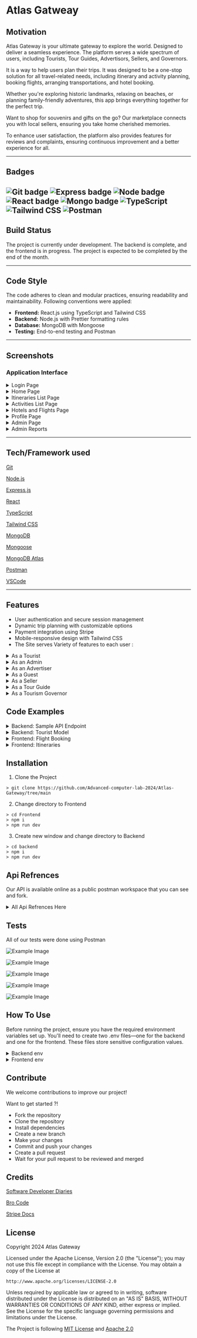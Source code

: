 # Atlas Gatweay

## Motivation

Atlas Gateway is your ultimate gateway to explore the world. Designed to deliver a seamless experience. The platform serves a wide spectrum of users, including Tourists, Tour Guides, Advertisors, Sellers, and Governors.

It is a way to help users plan their trips. It was designed to be a one-stop solution for all travel-related needs, including itinerary and activity planning, booking flights, arranging transportations, and hotel booking.

Whether you're exploring historic landmarks, relaxing on beaches, or planning family-friendly adventures, this app brings everything together for the perfect trip.

Want to shop for souvenirs and gifts on the go? Our marketplace connects you with local sellers, ensuring you take home cherished memories.

To enhance user satisfaction, the platform also provides features for reviews and complaints, ensuring continuous improvement and a better experience for all.

---
## Badges


![Git badge](https://img.shields.io/badge/Git--%23F05032?style=for-the-badge&logo=Git)
![Express badge](https://img.shields.io/badge/Express-%23000000?style=for-the-badge&logo=Express&logoColor=white)
![Node badge](https://img.shields.io/badge/Node.js-%2343853D?style=for-the-badge&logo=Node.js&logoColor=white)
![React badge](https://img.shields.io/badge/React.js-%2361DAFB?style=for-the-badge&logo=React&logoColor=black)
![Mongo badge](https://img.shields.io/badge/MongoDB-%2347A248?style=for-the-badge&logo=MongoDB&logoColor=white)
![TypeScript](https://img.shields.io/badge/TypeScript-%23F7DF1E?style=for-the-badge&logo=TypeScript&logoColor=black)
![Tailwind CSS](https://img.shields.io/badge/Tailwind%20CSS-%2338B2AC?style=for-the-badge&logo=Tailwind-CSS&logoColor=white)
![Postman](https://img.shields.io/badge/Postman-%23FF6C37?style=for-the-badge&logo=Postman&logoColor=white)
---

## Build Status

The project is currently under development. The backend is complete, and the frontend is in progress. The project is expected to be completed by the end of the month.

---

## Code Style

The code adheres to clean and modular practices, ensuring readability and maintainability. Following conventions were applied:

- **Frontend:** React.js using TypeScript and Tailwind CSS
- **Backend:** Node.js with Prettier formatting rules
- **Database:** MongoDB with Mongoose
- **Testing:** End-to-end testing and Postman

---

## Screenshots

### Application Interface

<details>
<summary> Login Page</summary>  
![login]()
</details>

<details>
<summary>Home Page</summary>  
![home]()
</details>


<details>
<summary>Itineraries List Page</summary>  
![itineraries_list_page]()
</details>

<details>

<summary>Activities List Page</summary>  

![activities_list_page]()

</details>

<details>
<summary>Hotels and Flights Page</summary>  
	
![apply-filter]()
 
</details>

<details>

<summary>Profile Page</summary>  

![profile]()
 
</details>

<details>

<summary>Admin Page</summary>  

![admin]()
 
</details>

<details>

<summary>Admin Reports</summary>  

![admin_reports]()

</details>

---

## Tech/Framework used

[Git](https://git-scm.com/)

[Node.js](https://nodejs.org/en/)

[Express.js](https://expressjs.com/)

[React](https://reactjs.org/)

[TypeScript](https://www.typescriptlang.org/)

[Tailwind CSS](https://tailwindcss.com/)

[MongoDB](https://www.mongodb.com/)

[Mongoose](https://mongoosejs.com/)

[MongoDB Atlas](https://www.mongodb.com/cloud/atlas)

[Postman](https://www.postman.com/)

[VSCode](https://code.visualstudio.com/)

---

## Features

- User authentication and secure session management
- Dynamic trip planning with customizable options
- Payment integration using Stripe
- Mobile-responsive design with Tailwind CSS
- The Site serves Variety of features to each user :


<details>
<summary>As a Tourist</summary>

- **User Account**
  - Login using username and password.
  - Change password.
  - View profiles of others.

- **Search and Filter**
  - **General Search:**
    - Search for specific museums, historical places, activities, or itineraries by name, category, or tag.
    - Search for products based on product name.
  - **Filter Options:**
    - **Activities/Itineraries:**
      - Filter by budget, date, category, ratings, preferences (e.g., historic areas, beaches, family-friendly, shopping), and language.
    - **Historical Places/Museums:**
      - Filter by tag.
    - **Products:**
      - Filter by price.
  - **Sort Options:**
    - **Activities/Itineraries:**
      - Sort by price or ratings.
    - **Products:**
      - Sort by ratings.

- **Activities and Itineraries**
  - View all upcoming activities, itineraries, historical places, and museums.
  - Bookmark (save) events to view later.
  - View a list of all saved events.
  - View all upcoming or past activities/itineraries paid for.
  - Book an event/activity or itinerary.
  - Cancel a booking 48 hours before the start of the event/activity or itinerary.
  - Rate events/activities attended.
  - Receive loyalty points upon payment for events/itineraries.
  - Redeem loyalty points for cash in the wallet.
  - Choose currency to view prices in.

- **Historical Places and Museums**
  - Filter historical places/museums by tag.

- **Products**
  - View all available products, including:
    - Picture, price, description, seller, ratings, and reviews.
  - Save products to a wishlist.
  - View wishlist of products.
  - Remove items from the wishlist.
  - Add items to the cart from the wishlist.
  - Add/remove/change item quantity in the cart.
  - Pay for products using credit card (via Stripe), wallet, or cash on delivery.
  - Review purchased products.

- **Transportation and Booking**
  - Book a flight or hotel using a third-party application (not a link).
  - Book transportation through transportation advertisers.

- **Complaints**
  - File a complaint with a title, body (problem), and date.
  - View a list of all issued complaints and their status (pending/resolved).

- **Payments and Wallet**
  - Pay online for events/activities, itineraries, or products using:
    - Credit/debit cards (via Stripe), wallet, or cash on delivery.
  - Use promo codes for discounts.
  - Receive a payment receipt via email upon successful payment.
  - View an updated wallet balance after making a payment.

- **Ratings and Reviews**
  - Rate tour guides after completing a tour.
  - Rate events/activities attended.
  - Review purchased products.

- **Notifications**
  - Receive notifications.

- **Rewards and Badges**
  - Receive loyalty points for payments.
  - Redeem points for wallet cash.
  - Earn badges based on user level.

</details>

<details>
<summary>As an Admin</summary>

- **User Management**
  - Login using username and password.
  - Delete any account from the system.
  - View accounts marked for deletion.
  - Add another admin.
  - Add a tourism governor.
  - View the total number of users and new users per month.
  - Forget password using an OTP sent to email.

- **Activity and Tag Management**
  - CRUD (Create, Read, Update, Delete) an activity category.
  - CRUD a preference tag.

- **Product Management**
  - Search for a product by name.
  - Search for a product by price.
  - Sort products by ratings.
  - Add a new product to the system.
  - Edit product details.
  - View available quantity and sales of each product.
  - Upload product images.
  - Archive/Unarchive a product.

- **Complaint Management**
  - View a list of all complaints and their statuses.
  - View details of a selected complaint.
  - Reply to any complaint.
  - Mark complaints as pending/resolved.
  - Sort complaints by date.
  - Filter complaints by status.

- **Event/Itinerary Management**
  - Flag an event or itinerary deemed inappropriate (flagged events become invisible to tourists/guests).

- **Sales and Revenue**
  - View a sales report with revenues from:
    - Events, itineraries, and gift shop sales.
  - Filter the sales report by product, date, or month.

- **Promo Codes**
  - Create promo codes.

</details>

<details>
<summary>As an Advertiser</summary>

- **User Account**
  - Login using username and password.
  - Change password.
  - Forget password using an OTP sent to email.
  - Accept the terms and conditions if approved as an advertiser on the system.

- **Profile Management**
  - Create, read, update profile information as a company, including:
    - Link to website.
    - Hotline.
    - Company profile.

- **Activity/Itinerary Management**
  - Create, read, update, delete activities or itineraries, including:
    - Date, time, location (using Google Maps).
    - Price (or price range).
    - Category and tags.
    - Special discounts.
    - Booking status (open/closed).
  - View a list of all created activities, itineraries, museums, and historical places.
  - Upload pictures for activities or itineraries.

- **Reports and Analytics**
  - View a sales report containing total revenue.
  - Filter sales report by:
    - Activity, itinerary, date, or month.
  - View a report on the total number of tourists who:
    - Used the advertiser's itineraries.
    - Attended their activities.
  - Filter the tourist report by month.

- **Notifications**
  - Receive notifications when an event or itinerary is flagged as inappropriate:
    - On the system.
    - By email.

</details>

<details>
<summary>As a Guest</summary>

- **Registration**
  - Register (sign up) as a tourist with:
    - Email, username, password, mobile number, nationality, date of birth, and job/student status.
  - Register (sign up) as a tour guide, advertiser, or seller with:
    - Username, email, and password.

- **Explore Activities and Places**
  - View all upcoming activities, itineraries, historical places, and museums.
  - Choose a category of activities.

- **Search and Filter**
  - **Activities/Itineraries:**
    - Filter by:
      - Budget, date, category, ratings, preferences (e.g., historic areas, beaches, family-friendly, shopping), and language.
    - Sort by:
      - Price or ratings.
  - **Historical Places/Museums:**
    - Filter by tag.

</details>

<details>
<summary>As a Seller</summary>

- **Profile Management**
  - Create, read, and update profile information as a seller, including:
    - Name and description.
  - Accessible only if approved as a seller on the system.
  - Accept the terms and conditions if approved on the system.
  
- **Product Management**
  - Search for products by name.
  - Filter products by price.
  - Sort products by ratings.
  - Add a product with:
    - Details, price, and available quantity.
  - Edit product details and price.
  - Upload product image and other pictures.
  - View available quantity and sales of each product.
  - Archive or unarchive a product.

- **Sales and Revenue**
  - View a sales report containing total revenue.
  - Filter the sales report by:
    - Product, date, or month.

- **Account Management**
  - Change password.

</details>

<details>
<summary>As a Tour Guide</summary>

- **User Account**
  - Login using username and password.
  - Change password.
  - Forget password using an OTP sent to email.
  - Request account deletion from the system.
  - Accept the terms and conditions if approved as a tour guide.

- **Profile Management**
  - Create, read, and update profile information as a tour guide, including:
    - Mobile number, years of experience, previous work (if applicable).
  - Accessible only if accepted as a tour guide on the system.

- **Itinerary Management**
  - Create, read, update, and delete itineraries, including:
    - Activities, locations to be visited, timeline, duration of each activity, language of the tour, price, available dates and times, accessibility, and pick-up/drop-off location.
  - View a list of all created activities, itineraries, museums, and historical places.
  - Activate or deactivate itineraries with bookings.

- **Sales and Revenue**
  - View a sales report containing total revenue.
  - Filter the sales report by:
    - Activity, itinerary, date, or month.
  - View a report on the total number of tourists who used your itinerary or attended your activity.
  - Filter the tourist report by month.

</details>

<details>
<summary>As a Tourism Governor</summary>

- **User Account**
  - Login using username and password.
  - Change password.
  - Forget password using an OTP sent to email.

- **Museum and Historical Place Management**
  - Create, read, update, and delete museums and historical places, including:
    - Description, pictures, location, opening hours, ticket prices.

- **Tag Management**
  - Create tags for different historical locations (e.g., type, historical period).

</details>

## Code Examples


<details>
<summary> Backend: Sample API Endpoint</summary>  

```typescript
const router = express.Router();

router.post("/create", createActivities);

export const createActivities = async (
    req: Request,
    res: Response,
    next: NextFunction,
) => {
    try {
        const advertisorId = req.headers.userid;
        
        if (!advertisorId) {
        
        throw new HttpError(400, "Tour Guide ID is required");
        }

        const activity = await activityService.createActivity(
			req.body,
			advertisorId.toString(),
		);
		res.status(201).json(activity);
	} catch (error) {
		next(error);
	}
};

export const createActivity = async (
	activity: IActivity,
	createdBy: string,
) => {
	if (!Types.ObjectId.isValid(createdBy)) {
		throw new HttpError(400, "Invalid Advertiser ID");
	}

	// Start a session for transaction management
	const session = await mongoose.startSession();

	try {
		session.startTransaction();

		// Create the new activity
		const newActivity = new Activity({
			...activity,
			createdBy: new Types.ObjectId(createdBy),
		});

		await newActivity.save({ session }); // Save to generate the ID

		// Link activity ID to the advertiser's activities array
		const advertiser = await advertiserService.getAdvertiserById(createdBy);

		if (!advertiser) {
			throw new HttpError(404, "Advertiser not found");
		}

		// Push the new activity ID to the advertiser's activities array
		await advertiser.updateOne(
			{ $push: { activities: newActivity._id } }, // Update data
			{ session }, // Pass session here
		);

		await session.commitTransaction();

		return newActivity;
	} catch (error) {
		await session.abortTransaction();
		throw error;
	} finally {
		session.endSession();
	}
};
```
</details>

<details>
<summary> Backend: Tourist Model</summary>  

```typescript
export interface ITourist extends Document {
	name: string;
	username: string;
	email: string;
	password: string;
	walletBalance: number;
	mobile: string;
	nationality: string;
	dob: Date;
	occupation: string;
	address?: string[];
	currency?: string;
	loyaltyPoints: number;
	maxCollectedLoyaltyPoints: number;
	level: number;
	profile?: {
		bio?: string;
		location?: string;
		image?: string;
	};
	bookedItineraries: Types.ObjectId[];
	bookmarkedItineraries: Types.ObjectId[];

	bookedActivities: Types.ObjectId[];
	bookmarkedActivities: Types.ObjectId[];

	bookedTransportations: Types.ObjectId[] | ITransportation[];
	bookedFlights: Types.ObjectId[] | IFlight[];
	bookedHotelOffers: Types.ObjectId[];
	purchaseProducts: Types.ObjectId[];
	wishlistproducts: Types.ObjectId[];
	isDeleted?: boolean;
	preferredTags?: Types.ObjectId[] | ITag[];
	cart: {
		product: Types.ObjectId;
		quantity: number;
	}[];
	payment: [
		{
			type: string;
			event: Types.ObjectId;
			amount: number;
		},
	];
	notifications: Types.ObjectId[];
}

const touristSchema = new Schema<ITourist>(
	{
		name: { type: String },
		username: { type: String, required: true },
		email: { type: String, required: true },
		password: { type: String, required: true },
		walletBalance: { type: Number, required: true, default: 0 },
		mobile: { type: String, required: true },
		nationality: { type: String, required: true },
		dob: { type: Date, required: true },
		occupation: { type: String, required: true },
		address: [{ type: String }],
		currency: { type: String, default: "EGP" },
		loyaltyPoints: {
			type: Number,
			default: 0,
			validate: {
				validator: function (value) {
					if (value < 0) {
						this.loyaltyPoints = 0;
						return false;
					}
					return value >= 0;
				},
				message: "Loyalty Points can't be negative",
			},
		},
		maxCollectedLoyaltyPoints: {
			type: Number,
			default: 0,
			validate: {
				validator: function (value) {
					if (value < 0) {
						this.maxCollectedLoyaltyPoints = 0;
						return false;
					}
					return value >= this.loyaltyPoints;
				},
				message:
					"Max Collected Loyalty Points can't be negative or smaller than Loyalty Points",
			},
		},
		level: { type: Number, enum: [1, 2, 3], default: 1 },
		profile: {
			bio: { type: String },
			location: { type: String },
			image: { type: String },
		},
		bookedItineraries: [{ type: Schema.Types.ObjectId, ref: "Itinerary" }],
		bookmarkedItineraries: [
			{ type: Schema.Types.ObjectId, ref: "Itinerary" },
		],

		bookedActivities: [{ type: Schema.Types.ObjectId, ref: "Activity" }],
		bookmarkedActivities: [
			{ type: Schema.Types.ObjectId, ref: "Activity" },
		],

		bookedTransportations: [
			{ type: Schema.Types.ObjectId, ref: "Transportation" },
		],
		bookedFlights: [{ type: Schema.Types.ObjectId, ref: "Flight" }],
		purchaseProducts: [{ type: Schema.Types.ObjectId, ref: "Product" }],
		wishlistproducts: [{ type: Schema.Types.ObjectId, ref: "Product" }],

		bookedHotelOffers: [
			{ type: Schema.Types.ObjectId, ref: "HotelBooking" },
		],
		isDeleted: { type: Boolean, default: false },
		preferredTags: [
			{ type: Schema.Types.ObjectId, ref: "Tag", required: true },
		],
		payment: [
			{
				type: { type: String },
				event: { type: Schema.Types.ObjectId },
				amount: { type: Number },
			},
		],
		cart: [
			{
				product: { type: Schema.Types.ObjectId, ref: "Product" },
				quantity: { type: Number, required: true },
			},
		],
		notifications: [{ type: Schema.Types.ObjectId, ref: "Notification" }],
	},
	schemaConfig,
);

export const Tourist = model<ITourist>("Tourist", touristSchema);


```
</details>

<details>
<summary> Frontend: Flight Booking </summary>  

```typescript

const Flights = () => {
	const [flights, setFlights] = useState<IFlight[]>([]);

	const addFlight = (newFlight: IFlight) => {
		setFlights((prevFlights) => [...prevFlights, newFlight]);
	};
	const removeFlights = () => {
		setFlights([]);
	};
	return (
		<Flex isColumn gap="4" className="w-full h-full">
			<div className="self-center">
				<SearchForm
					addFlight={addFlight}
					removeFlights={removeFlights}
				/>
			</div>
			<Flex
				className="grid lg:grid-cols-4 md:grid-cols-3 sm:grid-cols-2"
				gap="4"
			>
				{flights.map((flight, index) => (
					<FlightsCard key={index} {...flight} />
				))}
			</Flex>
		</Flex>
	);
};

```
</details>

<details>
<summary> Frontend: Itineraries </summary>  

```typescript
export default function Itineraries() {
	const { user } = useLoginStore();
	const { data, meta } = useItineraries();
	const [open, setOpen] = useState(false);
	const [itinerary, setItinerary] = useState<TItinerary>();
	const { data: tags } = useTags();
	const { data: guide } = useTourGuideProfile();

	const openEditDrawer = (itinerary: TItinerary) => {
		setOpen(true);
		setItinerary(itinerary);
	};

	const closeEditDrawer = (open: boolean) => {
		setOpen(open);
		if (!open) setItinerary(undefined);
	};

	const { page, onPageChange, pagesCount } = usePagination({
		pageNum: meta?.pages || 1,
		pagesCount: meta?.pages || 1,
	});

	const [query, setQuery] = useQueryString();

	return (
		<Flex isColumn gap="4" className="w-full h-full">
			<Label.Big600>
				View a list of itineraries you can follow!
			</Label.Big600>
			<Flex
				justify="between"
				gap="2"
				className="bg-surface-secondary p-2 rounded-lg border-2 border-solid border-black"
			>
				<Flex gap="1" align="center">
					<Label.Mid400>Sort:</Label.Mid400>
					<Select
						onValueChange={(value) => {
							if (value === "0") {
								setQuery({
									...query,
									sort: undefined,
								});
							} else {
								setQuery({
									...query,
									sort: value,
								});
							}
						}}
					>
						<SelectTrigger className="bg-white">
							<SelectValue placeholder="Sort" />
						</SelectTrigger>
						<SelectContent>
							<SelectItem value="0">None</SelectItem>
							<SelectItem value="avgRating,1">
								Ascending rating
							</SelectItem>
							<SelectItem value="avgRating,-1">
								Descending rating
							</SelectItem>
							<SelectItem value="price,1">
								Ascending price
							</SelectItem>
							<SelectItem value="price,-1">
								Descending price
							</SelectItem>
						</SelectContent>
					</Select>
					<Searchbar />
					<Filters
						filters={{
							tags: {
								filterName: "tags",
								label: "Tags",
								type: "checkbox",
								options:
									tags?.map((tag) => ({
										label: tag.name,
										value: tag._id!,
									})) || [],
							},
							date: {
								// TODO: WIP
								filterName: "date",
								label: "Date",
								type: "date",
							},
							price: {
								filterName: "price",
								label: "Price",
								type: "range",
							},
							language: {
								filterName: "language",
								label: "Language",
								type: "checkbox",
								options: languageOptions,
							},
						}}
					/>
				</Flex>
				{user?.type === EAccountType.Guide &&
					guide?.isVerified &&
					guide?.acceptedTerms && (
						<Button
							onClick={() => setOpen(true)}
							variant="default"
							className="flex gap-2"
						>
							Add Itinerary <Plus />
						</Button>
					)}
			</Flex>
			<Flex
				className="grid lg:grid-cols-4 md:grid-cols-3 sm:grid-cols-2"
				gap="4"
			>
				{data
					?.filter((itinarary: TItinerary) => {
						if (user?.type === EAccountType.Tourist) {
							const currentDate = new Date();

							if (itinarary.startDateTime) {
								const activityDate = new Date(
									itinarary.startDateTime,
								);
								return activityDate > currentDate;
							}
						}
						return true;
					})
					.map((itinerary) => (
						<ItineraryCard
							itinerary={itinerary}
							openEditDrawer={openEditDrawer}
						/>
					))}
			</Flex>
			{pagesCount > 1 && (
				<Pagination>
					{page !== 1 && (
						<PaginationPrevious
							onClick={() => onPageChange(page - 1)}
						/>
					)}
					<PaginationContent>
						{[...Array(pagesCount).keys()].map((num) => (
							<PaginationItem
								key={num}
								onClick={() => onPageChange(num + 1)}
							>
								<PaginationLink isActive={page === num + 1}>
									{num + 1}
								</PaginationLink>
							</PaginationItem>
						))}
					</PaginationContent>
					{page !== pagesCount && (
						<PaginationNext
							onClick={() => onPageChange(page + 1)}
						/>
					)}
				</Pagination>
			)}
			<ItineraryForm
				itinerary={itinerary}
				open={open}
				setOpen={closeEditDrawer}
			/>
		</Flex>
	);
}

```
</details>


## Installation

1. Clone the Project
```console
> git clone https://github.com/Advanced-computer-lab-2024/Atlas-Gateway/tree/main
```
2. Change directory to Frontend
```console
> cd Frontend
> npm i
> npm run dev
```
3. Create new window and change directory to Backend
```console
> cd backend
> npm i
> npm run dev
```

## Api Refrences 

Our API is available online as a public postman workspace that you can see and fork.
<details>
<summary>All Api Refrences Here</summary>

- Endpoint: `/api/admin/create`
  - Method: POST
  - Description: Create a new admin

- Endpoint: `/api/admin/list`
  - Method: GET
  - Description: List all admins

- Endpoint: `/api/admin/report`
  - Method: GET
  - Description: Get admin report

- Endpoint: `/api/admin/userStats`
  - Method: GET
  - Description: View number of users

- Endpoint: `/api/admin/delete/:id`
  - Method: DELETE
  - Description: Delete admin by ID

- Endpoint: `/api/advertiser/create`
  - Method: POST
  - Description: Create a new advertiser

- Endpoint: `/api/advertiser/list`
  - Method: GET
  - Description: List all advertisers

- Endpoint: `/api/advertiser/show/:id`
  - Method: GET
  - Description: Get advertiser by ID

- Endpoint: `/api/advertiser/update/:id`
  - Method: PUT
  - Description: Update advertiser by ID

- Endpoint: `/api/advertiser/delete/:id`
  - Method: DELETE
  - Description: Delete advertiser by ID

- Endpoint: `/api/activity/create`
  - Method: POST
  - Description: Create a new activity

- Endpoint: `/api/activity/list`
  - Method: GET
  - Description: List all activities

- Endpoint: `/api/activity/show/:id`
  - Method: GET
  - Description: Get activity by ID

- Endpoint: `/api/activity/update/:id`
  - Method: PUT
  - Description: Update activity by ID

- Endpoint: `/api/activity/delete/:id`
  - Method: DELETE
  - Description: Delete activity by ID

- Endpoint: `/api/category/create`
  - Method: POST
  - Description: Create a new category

- Endpoint: `/api/category/list`
  - Method: GET
  - Description: List all categories

- Endpoint: `/api/category/show/:id`
  - Method: GET
  - Description: Get category by ID

- Endpoint: `/api/category/update/:id`
  - Method: PUT
  - Description: Update category by ID

- Endpoint: `/api/category/delete/:id`
  - Method: DELETE
  - Description: Delete category by ID

- Endpoint: `/api/complaint/create`
  - Method: POST
  - Description: Create a new complaint

- Endpoint: `/api/complaint/list`
  - Method: GET
  - Description: List all complaints

- Endpoint: `/api/complaint/list-profile`
  - Method: GET
  - Description: List complaints by creator profile

- Endpoint: `/api/complaint/delete/:id`
  - Method: DELETE
  - Description: Delete complaint by ID

- Endpoint: `/api/flight/book`
  - Method: POST
  - Description: Book a flight

- Endpoint: `/api/flight/search`
  - Method: POST
  - Description: Search for flights

- Endpoint: `/api/flight/delete/:id`
  - Method: DELETE
  - Description: Delete flight by ID

- Endpoint: `/api/governor/create`
  - Method: POST
  - Description: Create a new governor

- Endpoint: `/api/governor/list`
  - Method: GET
  - Description: List all governors

- Endpoint: `/api/governor/showGoverner/:id`
  - Method: GET
  - Description: Get governor by ID

- Endpoint: `/api/governor/update/:id`
  - Method: PUT
  - Description: Update governor by ID

- Endpoint: `/api/governor/show/:id`
  - Method: GET
  - Description: Get historical locations by governor ID

- Endpoint: `/api/governor/delete/:id`
  - Method: DELETE
  - Description: Delete governor by ID

- Endpoint: `/api/hotel/bookRoom`
  - Method: POST
  - Description: Book a hotel room

- Endpoint: `/api/hotel/list/:cityCode`
  - Method: GET
  - Description: List hotels by city code

- Endpoint: `/api/hotel/myBookings`
  - Method: GET
  - Description: Get my hotel bookings

- Endpoint: `/api/hotel/show/:id`
  - Method: GET
  - Description: Show hotel details by ID

- Endpoint: `/api/hotel/delete/:id`
  - Method: DELETE
  - Description: Delete hotel booking by ID

- Endpoint: `/api/itinerary/create`
  - Method: POST
  - Description: Create a new itinerary

- Endpoint: `/api/itinerary/list`
  - Method: GET
  - Description: List all itineraries

- Endpoint: `/api/itinerary/listTourGuide`
  - Method: GET
  - Description: List itineraries by tour guide

- Endpoint: `/api/itinerary/show/:id`
  - Method: GET
  - Description: Get itinerary by ID

- Endpoint: `/api/itinerary/update/:id`
  - Method: PUT
  - Description: Update itinerary by ID

- Endpoint: `/api/itinerary/flag/:id`
  - Method: PUT
  - Description: Flag itinerary by ID

- Endpoint: `/api/itinerary/delete/:id`
  - Method: DELETE
  - Description: Delete itinerary by ID

- Endpoint: `/api/login`
  - Method: POST
  - Description: User login

- Endpoint: `/api/media/upload`
  - Method: POST
  - Description: Upload media file

- Endpoint: `/api/media/download`
  - Method: POST
  - Description: Download media file

- Endpoint: `/api/notification/create`
  - Method: POST
  - Description: Create a new notification

- Endpoint: `/api/notification/list`
  - Method: GET
  - Description: List all notifications

- Endpoint: `/api/notification/get`
  - Method: GET
  - Description: Get notifications by user ID

- Endpoint: `/api/order/create`
  - Method: POST
  - Description: Create a new order

- Endpoint: `/api/order/list`
  - Method: GET
  - Description: List all orders

- Endpoint: `/api/order/show/:id`
  - Method: GET
  - Description: Show order by ID

- Endpoint: `/api/order/cancel/:id`
  - Method: POST
  - Description: Cancel order by ID

- Endpoint: `/api/payment/createPaymentIntent`
  - Method: POST
  - Description: Create a payment intent

- Endpoint: `/api/places/create`
  - Method: POST
  - Description: Create a new place

- Endpoint: `/api/places/list`
  - Method: GET
  - Description: List all places

- Endpoint: `/api/places/listGoverner`
  - Method: GET
  - Description: List places by governor

- Endpoint: `/api/places/show/:id`
  - Method: GET
  - Description: Get place by ID

- Endpoint: `/api/places/update/:id`
  - Method: PUT
  - Description: Update place by ID

- Endpoint: `/api/places/delete/:id`
  - Method: DELETE
  - Description: Delete place by ID

- Endpoint: `/api/product/create`
  - Method: POST
  - Description: Create a new product

- Endpoint: `/api/product/list`
  - Method: GET
  - Description: List all products

- Endpoint: `/api/product/show/:id`
  - Method: GET
  - Description: Get product by ID

- Endpoint: `/api/product/update/:id`
  - Method: PUT
  - Description: Update product by ID

- Endpoint: `/api/product/delete/:id`
  - Method: DELETE
  - Description: Delete product by ID

- Endpoint: `/api/promo/create`
  - Method: POST
  - Description: Create a new promo

- Endpoint: `/api/promo/list`
  - Method: GET
  - Description: List all promos

- Endpoint: `/api/promo/delete/:id`
  - Method: DELETE
  - Description: Delete promo by ID

- Endpoint: `/api/register/create`
  - Method: POST
  - Description: User registration

- Endpoint: `/api/review/add`
  - Method: POST
  - Description: Add a review

- Endpoint: `/api/review/list`
  - Method: GET
  - Description: List all reviews

- Endpoint: `/api/seller/create`
  - Method: POST
  - Description: Create a new seller

- Endpoint: `/api/seller/list`
  - Method: GET
  - Description: List all sellers

- Endpoint: `/api/seller/show/:id`
  - Method: GET
  - Description: Get seller by ID

- Endpoint: `/api/seller/update/:id`
  - Method: PUT
  - Description: Update seller by ID

- Endpoint: `/api/seller/delete/:id`
  - Method: DELETE
  - Description: Delete seller by ID

- Endpoint: `/api/tag/historical/create`
  - Method: POST
  - Description: Create a historical tag

- Endpoint: `/api/tag/historical/list`
  - Method: GET
  - Description: List all historical tags

- Endpoint: `/api/tag/preference/create`
  - Method: POST
  - Description: Create a preference tag

- Endpoint: `/api/tag/preference/list`
  - Method: GET
  - Description: List all preference tags

- Endpoint: `/api/tourGuide/create`
  - Method: POST
  - Description: Create a new tour guide

- Endpoint: `/api/tourGuide/list`
  - Method: GET
  - Description: List all tour guides

- Endpoint: `/api/tourGuide/show/:id`
  - Method: GET
  - Description: Get tour guide by ID

- Endpoint: `/api/tourGuide/update/:id`
  - Method: PUT
  - Description: Update tour guide by ID

- Endpoint: `/api/tourGuide/delete/:id`
  - Method: DELETE
  - Description: Delete tour guide by ID

- Endpoint: `/api/tourist/create`
  - Method: POST
  - Description: Create a new tourist

- Endpoint: `/api/tourist/list`
  - Method: GET
  - Description: List all tourists

- Endpoint: `/api/tourist/show/:id`
  - Method: GET
  - Description: Get tourist by ID

- Endpoint: `/api/tourist/update/:id`
  - Method: PUT
  - Description: Update tourist by ID

- Endpoint: `/api/tourist/redeem/:id`
  - Method: PUT
  - Description: Redeem points by tourist ID

- Endpoint: `/api/tourist/delete/:id`
  - Method: DELETE
  - Description: Delete tourist by ID

- Endpoint: `/api/transportation/create`
  - Method: POST
  - Description: Create a new transportation

- Endpoint: `/api/transportation/list`
  - Method: GET
  - Description: List all transportations

- Endpoint: `/api/transportation/get/:id`
  - Method: GET
  - Description: Get transportation by ID

- Endpoint: `/api/transportation/listAdvertisor`
  - Method: GET
  - Description: List transportations by advertiser

- Endpoint: `/api/transportation/update/:id`
  - Method: PUT
  - Description: Update transportation by ID

- Endpoint: `/api/transportation/delete/:id`
  - Method: DELETE
  - Description: Delete transportation by ID

- Endpoint: `/api/transportation_advertiser/create`
  - Method: POST
  - Description: Create a new transportation advertiser

- Endpoint: `/api/transportation_advertiser/list`
  - Method: GET
  - Description: List all transportation advertisers

- Endpoint: `/api/transportation_advertiser/delete/:id`
  - Method: DELETE
  - Description: Delete transportation advertiser by ID
</details>

## Tests 
All of our tests were done using Postman 

![Example Image](./readme_photos/postman1.png)

![Example Image](./readme_photos/postman2.png)

![Example Image](./readme_photos/postman3.png)

![Example Image](./readme_photos/postman4.png)

![Example Image](./readme_photos/postman5.png)

## How To Use
Before running the project, ensure you have the required environment variables set up. You'll need to create two .env files—one for the backend and one for the frontend. These files store sensitive configuration values.
<details>
<summary>Backend env</summary>

`MONGO_DB_URI`

`AWS_ACCESS_KEY_ID`

`AWS_SECRET_ACCESS_KEY`

`AWS_REGION`

`AWS_BUCKET_NAME`

`AMADEUS_CLIENT_ID`

`AMADEUS_CLIENT_SECRET`

`AMADEUS_TOKEN`

`STRIPE_SECRET_KEY`

`SYSTEM_EMAIL`

`SYSTEM_EMAIL_APP_PASSWORD`
</li>
</details>

<details>
<summary>Frontend env</summary>

`VITE_STRIPE_PUBLISHABLE_KEY`
</details>

## Contribute
We welcome contributions to improve our project!

 Want to get started ?!
 
- Fork the repository
- Clone the repository
- Install dependencies
- Create a new branch
- Make your changes
- Commit and push your changes
- Create a pull request
- Wait for your pull request to be reviewed and merged

## Credits

[Software Developer Diaries]("https://www.youtube.com/@SoftwareDeveloperDiaries")

[Bro Code]("https://www.youtube.com/channel/UC4SVo0Ue36XCfOyb5Lh1viQ")

[Stripe Docs]("https://docs.stripe.com")

## License
Copyright 2024 Atlas Gateway

Licensed under the Apache License, Version 2.0 (the "License");
you may not use this file except in compliance with the License.
You may obtain a copy of the License at

    http://www.apache.org/licenses/LICENSE-2.0

Unless required by applicable law or agreed to in writing, software
distributed under the License is distributed on an "AS IS" BASIS,
WITHOUT WARRANTIES OR CONDITIONS OF ANY KIND, either express or implied.
See the License for the specific language governing permissions and
limitations under the License.

The Project is following [MIT License](https://opensource.org/license/mit) and [Apache 2.0](https://www.apache.org/licenses/LICENSE-2.0)

